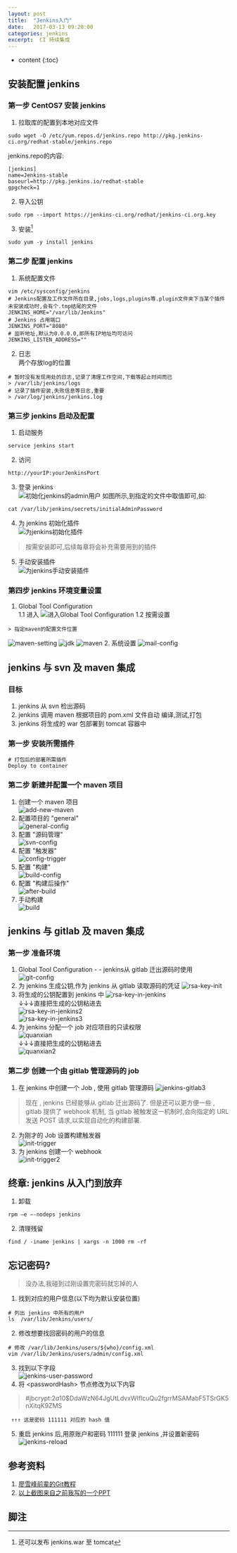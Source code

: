 ```yaml
---
layout: post
title:  "Jenkins入门"
date:   2017-03-13 09:20:00
categories: jenkins
excerpt:  CI 持续集成
---
```


* content
{:toc}

##  安装配置 jenkins  

### 第一步 CentOS7 安装 jenkins
1. 拉取库的配置到本地对应文件
````
sudo wget -O /etc/yum.repos.d/jenkins.repo http://pkg.jenkins-ci.org/redhat-stable/jenkins.repo
````
jenkins.repo的内容:
````
[jenkins]
name=Jenkins-stable
baseurl=http://pkg.jenkins.io/redhat-stable
gpgcheck=1
````
2. 导入公钥
````
sudo rpm --import https://jenkins-ci.org/redhat/jenkins-ci.org.key
````
3. 安装[^install]
````
sudo yum -y install jenkins
````
[^install]: 还可以发布 jenkins.war 至 tomcat  

###  第二步 配置 jenkins
1. 系统配置文件  
````
vim /etc/sysconfig/jenkins
# Jenkins配置及工作文件所在目录,jobs,logs,plugins等.plugin文件夹下当某个插件未安装成功时,会有个.tmp结尾的文件
JENKINS_HOME="/var/lib/Jenkins"
# Jenkins 占用端口
JENKINS_PORT="8080"
# 监听地址,默认为0.0.0.0,即所有IP地址均可访问
JENKINS_LISTEN_ADDRESS=""
````
2. 日志  
两个存放log的位置  
````
# 暂时没有发现用处的日志,记录了清理工作空间,下载等起止时间而已  
> /var/lib/jenkins/logs 
# 记录了插件安装,失败信息等日志,重要  
> /var/log/jenkins/jenkins.log  
````

###  第三步  jenkins 启动及配置
1. 启动服务  
````
service jenkins start
````
2. 访问  
````
http://yourIP:yourJenkinsPort
````
3. 登录 jenkins  
![初始化jenkins的admin用户](/static/imagine/jenkins/jenkins-admin-init.png)
如图所示,到指定的文件中取值即可,如:  
````
cat /var/lib/jenkins/secrets/initialAdminPassword
````
4. 为 jenkins 初始化插件  
![为jenkins初始化插件](/static/imagine/jenkins/jenkins-plugin-init.png)  
>按需安装即可,后续每章将会补充需要用到的插件  
5. 手动安装插件  
![为jenkins手动安装插件](/static/imagine/jenkins/jenkins-plugin-install.png)

###  第四步  jenkins 环境变量设置
1. Global Tool Configuration  
1.1 进入
![进入Global Tool Configuration](/static/imagine/jenkins/jenkins-tool-configuration.png)
1.2 按需设置  
````
> 指定maven的配置文件位置
````
![maven-setting](/static/imagine/jenkins/maven-setting.png)
![jdk](/static/imagine/jenkins/jdk.png)
![maven](/static/imagine/jenkins/maven.png)
2. 系统设置
![mail-config](/static/imagine/jenkins/jenkins-mail-config.png)

##  jenkins 与 svn 及 maven 集成

###  目标
1. jenkins 从 svn 检出源码  
2. jenkins 调用 maven 根据项目的 pom.xml 文件自动 编译,测试,打包
3. jenkins 将生成的 war 包部署到 tomcat 容器中  

###  第一步  安装所需插件
````
# 打包后的部署所需插件
Deploy to container
````
###  第二步  新建并配置一个 maven 项目  
1. 创建一个 maven 项目  
![add-new-maven](/static/imagine/jenkins/svn/new-maven.png)  
2. 配置项目的 "general"   
![general-config](/static/imagine/jenkins/svn/general-config.png)   
3. 配置 "源码管理"  
![svn-config](/static/imagine/jenkins/svn/svn-config.png)  
4. 配置 "触发器"  
![config-trigger](/static/imagine/jenkins/svn/config-trigger.png)  
5. 配置 "构建"  
![build-config](/static/imagine/jenkins/svn/build-config.png)  
6. 配置 "构建后操作"  
![after-build](/static/imagine/jenkins/svn/after-build-config.png)  
7. 手动构建  
![build](/static/imagine/jenkins/svn/just-try.png)

##  jenkins 与 gitlab 及 maven 集成  

###  第一步  准备环境  
1. Global Tool Configuration - - jenkins从 gitlab 迁出源码时使用
![git-config](/static/imagine/jenkins/gitlab/git-config.png)
2. 为 jenkins 生成公钥,作为 jenkins 从 gitlab 读取源码的凭证
![rsa-key-init](/static/imagine/jenkins/gitlab/init-pub.jpg)
3. 将生成的公钥配置到 jenkins 中
![rsa-key-in-jenkins](/static/imagine/jenkins/gitlab/rsa-key-in-jenkins.png)  
↓↓↓直接把生成的公钥粘进去  
![rsa-key-in-jenkins2](/static/imagine/jenkins/gitlab/rsa-key-in-jenkins2.png)  
![rsa-key-in-jenkins3](/static/imagine/jenkins/gitlab/rsa-key-in-jenkins3.png)  
4.  为 jenkins 分配一个 job 对应项目的只读权限  
![quanxian](/static/imagine/jenkins/gitlab/jenkins-gitlab1.png)  
↓↓↓直接把生成的公钥粘进去  
![quanxian2](/static/imagine/jenkins/gitlab/jenkins-gitlab2.png)  

###  第二步  创建一个由 gitlab 管理源码的 job
1.  在 jenkins 中创建一个 Job , 使用 gitlab 管理源码
![jenkins-gitlab3](/static/imagine/jenkins/gitlab/jenkins-gitlab3.png)  
> 现在 , jenkins 已经能够从 gitlab 迁出源码了. 但是还可以更方便一些 , gitlab 提供了 webhook 机制,
当 gitlab 被触发这一机制时,会向指定的 URL 发送 POST 请求,以实现自动化的构建部署.
  
2. 为刚才的 Job 设置构建触发器  
![init-trigger](/static/imagine/jenkins/gitlab/init-trigger.png)  
3.  为 jenkins 创建一个 webhook  
![init-trigger2](/static/imagine/jenkins/gitlab/init-trigger2.png)  

##  终章: jenkins 从入门到放弃

1. 卸载  
````
rpm –e –-nodeps jenkins  
````  
2. 清理残留  
````
find / -iname jenkins | xargs -n 1000 rm -rf  
````  

##  忘记密码?

> 没办法,我碰到过刚设置完密码就忘掉的人  

1. 找到对应的用户信息(以下均为默认安装位置)
````
# 列出 jenkins 中所有的用户
ls  /var/lib/Jenkins/users/
````
2. 修改想要找回密码的用户的信息
````
# 修改 /var/lib/Jenkins/users/${who}/config.xml
vim /var/lib/Jenkins/users/admin/config.xml
````  
3. 找到以下字段  
![jenkins-user-password](/static/imagine/jenkins/svn/jenkins-user-password.png)  
4. 将 \<passwordHash\> 节点修改为以下内容  
>#jbcrypt:$2a$10$DdaWzN64JgUtLdvxWIflcuQu2fgrrMSAMabF5TSrGK5nXitqK9ZMS  

     ↑↑↑ 这是密码 111111 对应的 hash 值
5. 重启 jenkins 后,用原账户和密码 111111 登录 jenkins ,并设置新密码
![jenkins-reload](/static/imagine/jenkins/svn/change-password.png)  

## 参考资料
1. [廖雪峰前辈的Git教程](http://www.liaoxuefeng.com/wiki/0013739516305929606dd18361248578c67b8067c8c017b000)  
2. [以上截图来自之前我写的一个PPT](http://pan.baidu.com/s/1jIkcZLc)  

## 脚注  
